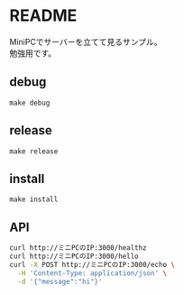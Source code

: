 # README

MiniPCでサーバーを立てて見るサンプル。  
勉強用です。  


## debug

```make
make debug
```


## release

```make
make release
```


## install

```make
make install
```


## API

```bash
curl http://ミニPCのIP:3000/healthz
curl http://ミニPCのIP:3000/hello
curl -X POST http://ミニPCのIP:3000/echo \
  -H 'Content-Type: application/json' \
  -d '{"message":"hi"}'
```

